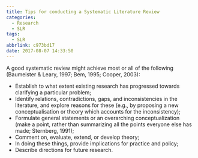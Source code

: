 ```yaml
---
title: Tips for conducting a Systematic Literature Review
categories:
  - Research
  - SLR
tags:
  - SLR
abbrlink: c973bd17
date: 2017-08-07 14:33:50
---
```



A good systematic review might achieve most or all of the following (Baumeister & Leary, 1997; Bem, 1995; Cooper, 2003):

- Establish to what extent existing research has progressed towards clarifying a particular problem;
- Identify relations, contradictions, gaps, and inconsistencies in the literature, and explore reasons for these (e.g., by proposing a new conceptualisation or theory which accounts for the inconsistency);
- Formulate general statements or an overarching conceptualization (make a point, rather than summarizing all the points everyone else has made; Sternberg, 1991);
- Comment on, evaluate, extend, or develop theory;
- In doing these things, provide implications for practice and policy;
- Describe directions for future research.
